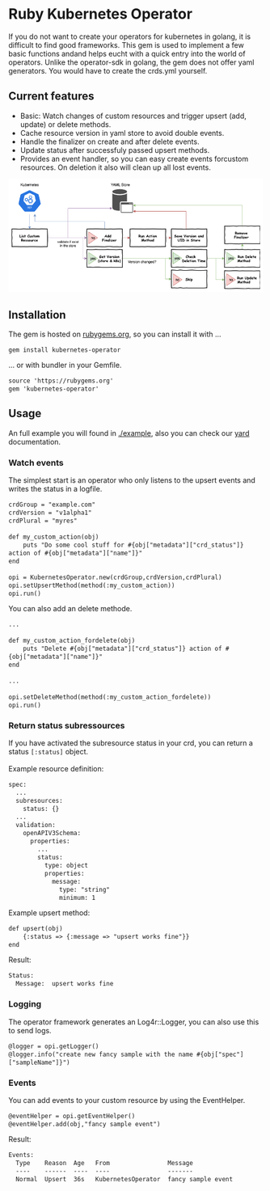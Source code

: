 # Ruby Kubernetes Operator
If you do not want to create your operators for kubernetes in golang, it is difficult to find good frameworks. This gem is used to implement a few basic functions andand helps eucht with a quick entry into the world of operators. Unlike the operator-sdk in golang, the gem does not offer yaml generators. You would have to create the crds.yml yourself.<br>

## Current features

- Basic: Watch changes of custom resources and trigger upsert (add, update) or delete methods.
- Cache resource version in yaml store to avoid double events.
- Handle the finalizer on create and after delete events.
- Update status after successfuly passed upsert methods.
- Provides an event handler, so you can easy create events forcustom resources. On deletion it also will clean up all lost events.

![KubernetesOperator.png](KubernetesOperator.png)

## Installation
The gem is hosted on [rubygems.org](https://rubygems.org/gems/kubernetes-operator), so you can install it with ...
```
gem install kubernetes-operator
```
... or with bundler in your Gemfile.
```
source 'https://rubygems.org'
gem 'kubernetes-operator'
```

## Usage
An full example you will found in [./example](./example), also you can check our [yard](https://tobiaskuntzsch.gitlab.io/kubernetes-operator/) documentation.

### Watch events
The simplest start is an operator who only listens to the upsert events and writes the status in a logfile.

```
crdGroup = "example.com"
crdVersion = "v1alpha1"
crdPlural = "myres"

def my_custom_action(obj)
    puts "Do some cool stuff for #{obj["metadata"]["crd_status"]} action of #{obj["metadata"]["name"]}"
end

opi = KubernetesOperator.new(crdGroup,crdVersion,crdPlural)
opi.setUpsertMethod(method(:my_custom_action))
opi.run()
```

You can also add an delete methode.

```
...

def my_custom_action_fordelete(obj)
    puts "Delete #{obj["metadata"]["crd_status"]} action of #{obj["metadata"]["name"]}"
end

...

opi.setDeleteMethod(method(:my_custom_action_fordelete))
opi.run()
```
### Return status subressources
If you have activated the subresource status in your crd, you can return a status `[:status]` object.<br><br>
Example resource definition:
```
spec:
  ...
  subresources:
    status: {}
  ...
  validation:
    openAPIV3Schema:
      properties:
        ...
        status:
          type: object
          properties:
            message:
              type: "string"
              minimum: 1
```
Example upsert method:
```
def upsert(obj)
    {:status => {:message => "upsert works fine"}}
end
```
Result:
```
Status:
  Message:  upsert works fine
```
### Logging
The operator framework generates an Log4r::Logger, you can also use this to send logs.
```
@logger = opi.getLogger()
@logger.info("create new fancy sample with the name #{obj["spec"]["sampleName"]}")
```
### Events
You can add events to your custom resource by using the EventHelper.
```
@eventHelper = opi.getEventHelper()
@eventHelper.add(obj,"fancy sample event")
```
Result:
```
Events:
  Type    Reason  Age   From                Message
  ----    ------  ----  ----                -------
  Normal  Upsert  36s   KubernetesOperator  fancy sample event
```
